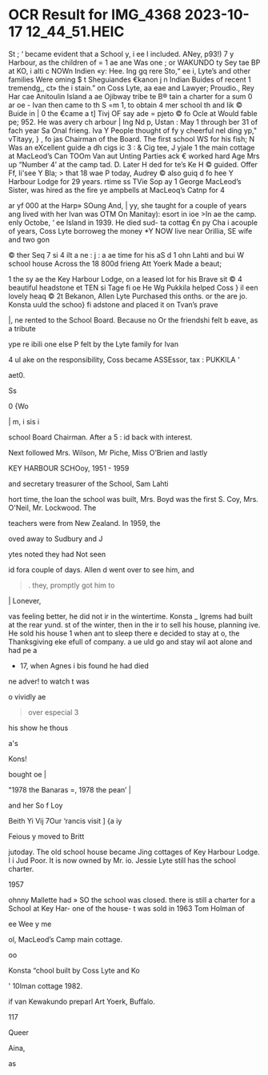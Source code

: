 # OCR Result for IMG_4368 2023-10-17 12_44_51.HEIC

St ; ‘ became evident that a School y, i
ee I included. ANey, p93!) 7 y Harbour, as the children of = 1 ae ane Was one ; or WAKUNDO
ty Sey tae BP at KO, i alti c NOWn Indien «y:
Hee. Ing gq rere Sto,“ ee i, Lyte’s and other families Were oming $ t Sheguiandes €kanon j n Indian Buides of recent
1 tremendg,, ct» the i stain.” on Coss Lyte, aa eae and Lawyer; Proudio., Rey Har cae Anitoulin Island a ae Ojibway tribe
te B® tain a charter for a sum 0 ar oe - Ivan then came to th
S =m 1, to obtain 4 mer school th and lik © Buide in | 0 the
€came a t] Tivj OF say ade = pjeto © fo Ocle at Would fable pe; 952. He was avery ch
arbour | Ing Nd p, Ustan : May 1 through ber 31 of fach year Sa Onal frieng. Iva Y People thought of fy y cheerful
nel ding yp," vTitayy, } , fo jas Chairman of the Board. The first school WS for his fish; N Was an eXcellent guide a dh cigs
ic 3 : & Cig tee, J yjale 1 the main cottage at MacLeod’s Can TOOm Van aut Unting Parties ack € worked hard
Age Mrs up “Number 4’ at the camp tad. D. Later H ded for te’s Ke H © guided.
Offer Ff, li'see Y Bla; > that 18 wae P today, Audrey © also guiq d fo hee Y Harbour Lodge for 29 years.
rtime ss TVie Sop ay 1 George MacLeod’s Sister, was hired as the fire ye ampbells at MacLeoq’s Catnp for 4

ar yf 000
at the Harp» SOung And, | yy, she taught for a couple of years ang lived with her Ivan was OTM On Manitay):
esort in ioe >In ae the camp. enly Octobe, ‘ ee Island in 1939. He died sud-
ta cottag €n py Cha i acouple of years, Coss Lyte borroweg the money *Y NOW live near Orillia, SE wife and two gon

© ther Seq 7 si 4 ilt a ne : j :
a ae time for his aS d 1 ohn Lahti and bui W school house Across the 18 800d frieng Att Yoerk Made a beaut;

1 the sy ae the Key Harbour Lodge, on a leased lot for his Brave sit © 4 beautiful headstone
et TEN si Tage fi oe He Wg Pukkila helped Coss } il een lovely heaq © 2t Bekanon, Allen Lyte Purchased this
onths. or the are jo. Konsta uuld the schoo} fi adstone and placed it on Tvan’s prave

|, ne rented to the School Board. Because no Or the friendshi felt b eave, as a tribute

ype re ibili one else P felt by the Lyte family for Ivan

4 ul ake on the responsibility, Coss became ASSEssor, tax :
PUKKILA ‘

aet0.

Ss

0
{Wo

|
m, i
sis i

school Board Chairman. After a 5
: id back with interest.

Next followed Mrs. Wilson, Mr
Piche, Miss O’Brien and lastly

KEY HARBOUR SCHOoy,
1951 - 1959

and secretary treasurer of the School, Sam Lahti

hort time, the loan
the school was built, Mrs. Boyd was the first
S. Coy, Mrs. O'Neil,
Mr. Lockwood. The

teachers were from New Zealand. In 1959, the

oved away to Sudbury and J

ytes noted they had Not seen

id fora couple of days. Allen
d went over to see him, and

>. they, promptly got him to

|
Lonever,

vas feeling better, he did not
ir in the wintertime. Konsta _
lgrems had built at the rear
yund.
st of the winter, then in the
ir to sell his house, planning
ive. He sold his house 1
when
ant to sleep there
e decided to stay at o,
the Thanksgiving eke
efull of company. a ue
uld go and stay wil aot
alone and had pe a
- 17, when Agnes i bis
found he had died

ne adver!
to watch
t was

o vividly ae

> over especial 3

his show he thous

a's

Kons!

bought oe |

"1978 the Banaras =,
1978 the pean’ |

and her So f Loy

Beith Yi Vij 7Our
‘rancis visit ] {a iy

Feious y moved to Britt

jutoday. The old school house became
Jing cottages of Key Harbour Lodge. I
i Jud Poor. It is now owned by Mr.
io. Jessie Lyte still has the school charter.

1957

ohnny Mallette had
» SO the school was closed.
there is still a charter for a School at Key Har-
one of the house-
t was sold in 1963
Tom Holman of

ee
Wee y
me

ol, MacLeod’s Camp main cottage.

oo

Konsta
“chool built by Coss Lyte and Ko

' 10lman cottage 1982.

if van Kewakundo preparl
Art Yoerk, Buffalo.

117

Queer

Aina,

as

